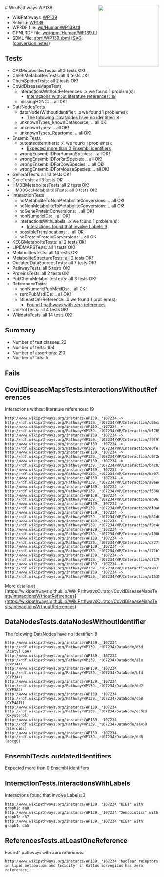<img style="float: right; width: 200px" src="../logo.png" />
# WikiPathways WP139

* WikiPathways: [WP139](https://identifiers.org/wikipathways:WP139)
* Scholia: [WP139](https://scholia.toolforge.org/wikipathways/WP139)
* WPRDF file: [wp/Human/WP139.ttl](../wp/Human/WP139.ttl)
* GPMLRDF file: [wp/gpml/Human/WP139.ttl](../wp/gpml/Human/WP139.ttl)
* SBML file: [sbml/WP139.sbml](../sbml/WP139.sbml) ([SVG](../sbml/WP139.svg)) ([conversion notes](../sbml/WP139.txt))

## Tests
* CASMetabolitesTests: all 2 tests OK!
* ChEBIMetabolitesTests: all 4 tests OK!
* ChemSpiderTests: all 2 tests OK!
* CovidDiseaseMapsTests
    * interactionsWithoutReferences: .x we found 1 problem(s):
        * [Interactions without literature references: 19](#9701ccea)
    * missingHGNC: .. all OK!
* DataNodesTests
    * dataNodesWithoutIdentifier: .x we found 1 problem(s):
        * [The following DataNodes have no identifier: 8](#d2d32fa7)
    * unknownTypes_knownDatasource: .. all OK!
    * unknownTypes: .. all OK!
    * unknownTypes_Reactome: .. all OK!
* EnsemblTests
    * outdatedIdentifiers: .x. we found 1 problem(s):
        * [Expected more than 0 Ensembl identifiers](#f44398b7)
    * wrongEnsemblIDForHumanSpecies: .. all OK!
    * wrongEnsemblIDForRatSpecies: .. all OK!
    * wrongEnsemblIDForCowSpecies: .. all OK!
    * wrongEnsemblIDForMouseSpecies: .. all OK!
* GeneralTests: all 13 tests OK!
* GeneTests: all 3 tests OK!
* HMDBMetabolitesTests: all 2 tests OK!
* HMDBSecMetabolitesTests: all 3 tests OK!
* InteractionTests
    * noMetaboliteToNonMetaboliteConversions: .. all OK!
    * noNonMetaboliteToMetaboliteConversions: .. all OK!
    * noGeneProteinConversions: .. all OK!
    * nonNumericIDs: .. all OK!
    * interactionsWithLabels: .x we found 1 problem(s):
        * [Interactions found that involve Labels: 3](#630d267a)
    * possibleTranslocations: .. all OK!
    * noProteinProteinConversions: .. all OK!
* KEGGMetaboliteTests: all 2 tests OK!
* LIPIDMAPSTests: all 1 tests OK!
* MetabolitesTests: all 14 tests OK!
* MetaboliteStructureTests: all 2 tests OK!
* OudatedDataSourcesTests: all 7 tests OK!
* PathwayTests: all 5 tests OK!
* ProteinsTests: all 2 tests OK!
* PubChemMetabolitesTests: all 3 tests OK!
* ReferencesTests
    * nonNumericPubMedIDs: .. all OK!
    * zeroPubMedIDs: .. all OK!
    * atLeastOneReference: .x we found 1 problem(s):
        * [Found 1 pathways with zero references](#35eb778e)
* UniProtTests: all 4 tests OK!
* WikidataTests: all 14 tests OK!


## Summary

* Number of test classes: 22
* Number of tests: 104
* Number of assertions: 210
* Number of fails: 5

## Fails

<a name="9701ccea" />

## CovidDiseaseMapsTests.interactionsWithoutReferences

Interactions without literature references: 19
```
http://www.wikipathways.org/instance/WP139._r107234 -> http://rdf.wikipathways.org/Pathway/WP139._r107234/WP/Interaction/c96ca
http://www.wikipathways.org/instance/WP139._r107234 -> http://rdf.wikipathways.org/Pathway/WP139._r107234/WP/Interaction/b1765
http://www.wikipathways.org/instance/WP139._r107234 -> http://rdf.wikipathways.org/Pathway/WP139._r107234/WP/Interaction/f9f97
http://www.wikipathways.org/instance/WP139._r107234 -> http://rdf.wikipathways.org/Pathway/WP139._r107234/WP/Interaction/e0fe7
http://www.wikipathways.org/instance/WP139._r107234 -> http://rdf.wikipathways.org/Pathway/WP139._r107234/WP/Interaction/c9f2d
http://www.wikipathways.org/instance/WP139._r107234 -> http://rdf.wikipathways.org/Pathway/WP139._r107234/WP/Interaction/b4c02
http://www.wikipathways.org/instance/WP139._r107234 -> http://rdf.wikipathways.org/Pathway/WP139._r107234/WP/Interaction/be071
http://www.wikipathways.org/instance/WP139._r107234 -> http://rdf.wikipathways.org/Pathway/WP139._r107234/WP/Interaction/a8eed
http://www.wikipathways.org/instance/WP139._r107234 -> http://rdf.wikipathways.org/Pathway/WP139._r107234/WP/Interaction/f5368
http://www.wikipathways.org/instance/WP139._r107234 -> http://rdf.wikipathways.org/Pathway/WP139._r107234/WP/Interaction/eb967
http://www.wikipathways.org/instance/WP139._r107234 -> http://rdf.wikipathways.org/Pathway/WP139._r107234/WP/Interaction/df0a0
http://www.wikipathways.org/instance/WP139._r107234 -> http://rdf.wikipathways.org/Pathway/WP139._r107234/WP/Interaction/b81d0
http://www.wikipathways.org/instance/WP139._r107234 -> http://rdf.wikipathways.org/Pathway/WP139._r107234/WP/Interaction/f9c4d
http://www.wikipathways.org/instance/WP139._r107234 -> http://rdf.wikipathways.org/Pathway/WP139._r107234/WP/Interaction/a1006
http://www.wikipathways.org/instance/WP139._r107234 -> http://rdf.wikipathways.org/Pathway/WP139._r107234/WP/Interaction/c8271
http://www.wikipathways.org/instance/WP139._r107234 -> http://rdf.wikipathways.org/Pathway/WP139._r107234/WP/Interaction/f71b7
http://www.wikipathways.org/instance/WP139._r107234 -> http://rdf.wikipathways.org/Pathway/WP139._r107234/WP/Interaction/cf179
http://www.wikipathways.org/instance/WP139._r107234 -> http://rdf.wikipathways.org/Pathway/WP139._r107234/WP/Interaction/a9037
http://www.wikipathways.org/instance/WP139._r107234 -> http://rdf.wikipathways.org/Pathway/WP139._r107234/WP/Interaction/a1535
```

More details at [https://wikipathways.github.io/WikiPathwaysCurator/CovidDiseaseMapsTests/interactionsWithoutReferences](https://wikipathways.github.io/WikiPathwaysCurator/CovidDiseaseMapsTests/interactionsWithoutReferences)

<a name="d2d32fa7" />

## DataNodesTests.dataNodesWithoutIdentifier

The following DataNodes have no identifier: 8
```
http://www.wikipathways.org/instance/WP139._r107234 http://rdf.wikipathways.org/Pathway/WP139._r107234/DataNode/d3d (Acetyl CoA)
http://www.wikipathways.org/instance/WP139._r107234 http://rdf.wikipathways.org/Pathway/WP139._r107234/DataNode/a1e (CYP3A4)
http://www.wikipathways.org/instance/WP139._r107234 http://rdf.wikipathways.org/Pathway/WP139._r107234/DataNode/bfd (CYP3A4)
http://www.wikipathways.org/instance/WP139._r107234 http://rdf.wikipathways.org/Pathway/WP139._r107234/DataNode/dd2 (CYP3A4)
http://www.wikipathways.org/instance/WP139._r107234 http://rdf.wikipathways.org/Pathway/WP139._r107234/DataNode/c68 (CYP4A11)
http://www.wikipathways.org/instance/WP139._r107234 http://rdf.wikipathways.org/Pathway/WP139._r107234/DataNode/ec02d (Oxysterol)
http://www.wikipathways.org/instance/WP139._r107234 http://rdf.wikipathways.org/Pathway/WP139._r107234/DataNode/ae4b8 (Steroids)
http://www.wikipathways.org/instance/WP139._r107234 http://rdf.wikipathways.org/Pathway/WP139._r107234/DataNode/dd8 (abcg6)
```

<a name="f44398b7" />

## EnsemblTests.outdatedIdentifiers

Expected more than 0 Ensembl identifiers
<a name="630d267a" />

## InteractionTests.interactionsWithLabels

Interactions found that involve Labels: 3
```
http://www.wikipathways.org/instance/WP139._r107234 "DIET" with graphId ea8
http://www.wikipathways.org/instance/WP139._r107234 "Xenobiotics" with graphId c87
http://www.wikipathways.org/instance/WP139._r107234 "DIET" with graphId db5
```

<a name="35eb778e" />

## ReferencesTests.atLeastOneReference

Found 1 pathways with zero references
```
http://www.wikipathways.org/instance/WP139._r107234 'Nuclear receptors in lipid metabolism and toxicity' in Rattus norvegicus has zero references; 
```

